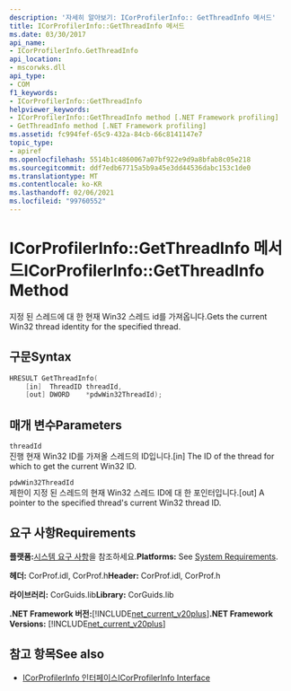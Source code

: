 ```yaml
---
description: '자세히 알아보기: ICorProfilerInfo:: GetThreadInfo 메서드'
title: ICorProfilerInfo::GetThreadInfo 메서드
ms.date: 03/30/2017
api_name:
- ICorProfilerInfo.GetThreadInfo
api_location:
- mscorwks.dll
api_type:
- COM
f1_keywords:
- ICorProfilerInfo::GetThreadInfo
helpviewer_keywords:
- ICorProfilerInfo::GetThreadInfo method [.NET Framework profiling]
- GetThreadInfo method [.NET Framework profiling]
ms.assetid: fc994fef-65c9-432a-84cb-66c8141147e7
topic_type:
- apiref
ms.openlocfilehash: 5514b1c4860067a07bf922e9d9a8bfab8c05e218
ms.sourcegitcommit: ddf7edb67715a5b9a45e3dd44536dabc153c1de0
ms.translationtype: MT
ms.contentlocale: ko-KR
ms.lasthandoff: 02/06/2021
ms.locfileid: "99760552"
---
```

# <a name="icorprofilerinfogetthreadinfo-method"></a><span data-ttu-id="11b42-103">ICorProfilerInfo::GetThreadInfo 메서드</span><span class="sxs-lookup"><span data-stu-id="11b42-103">ICorProfilerInfo::GetThreadInfo Method</span></span>

<span data-ttu-id="11b42-104">지정 된 스레드에 대 한 현재 Win32 스레드 id를 가져옵니다.</span><span class="sxs-lookup"><span data-stu-id="11b42-104">Gets the current Win32 thread identity for the specified thread.</span></span>  
  
## <a name="syntax"></a><span data-ttu-id="11b42-105">구문</span><span class="sxs-lookup"><span data-stu-id="11b42-105">Syntax</span></span>  
  
```cpp  
HRESULT GetThreadInfo(  
    [in]  ThreadID threadId,  
    [out] DWORD    *pdwWin32ThreadId);  
```  
  
## <a name="parameters"></a><span data-ttu-id="11b42-106">매개 변수</span><span class="sxs-lookup"><span data-stu-id="11b42-106">Parameters</span></span>  

 `threadId`  
 <span data-ttu-id="11b42-107">진행 현재 Win32 ID를 가져올 스레드의 ID입니다.</span><span class="sxs-lookup"><span data-stu-id="11b42-107">[in] The ID of the thread for which to get the current Win32 ID.</span></span>  
  
 `pdwWin32ThreadId`  
 <span data-ttu-id="11b42-108">제한이 지정 된 스레드의 현재 Win32 스레드 ID에 대 한 포인터입니다.</span><span class="sxs-lookup"><span data-stu-id="11b42-108">[out] A pointer to the specified thread's current Win32 thread ID.</span></span>  
  
## <a name="requirements"></a><span data-ttu-id="11b42-109">요구 사항</span><span class="sxs-lookup"><span data-stu-id="11b42-109">Requirements</span></span>  

 <span data-ttu-id="11b42-110">**플랫폼:**[시스템 요구 사항](../../get-started/system-requirements.md)을 참조하세요.</span><span class="sxs-lookup"><span data-stu-id="11b42-110">**Platforms:** See [System Requirements](../../get-started/system-requirements.md).</span></span>  
  
 <span data-ttu-id="11b42-111">**헤더:** CorProf.idl, CorProf.h</span><span class="sxs-lookup"><span data-stu-id="11b42-111">**Header:** CorProf.idl, CorProf.h</span></span>  
  
 <span data-ttu-id="11b42-112">**라이브러리:** CorGuids.lib</span><span class="sxs-lookup"><span data-stu-id="11b42-112">**Library:** CorGuids.lib</span></span>  
  
 <span data-ttu-id="11b42-113">**.NET Framework 버전:**[!INCLUDE[net_current_v20plus](../../../../includes/net-current-v20plus-md.md)]</span><span class="sxs-lookup"><span data-stu-id="11b42-113">**.NET Framework Versions:** [!INCLUDE[net_current_v20plus](../../../../includes/net-current-v20plus-md.md)]</span></span>  
  
## <a name="see-also"></a><span data-ttu-id="11b42-114">참고 항목</span><span class="sxs-lookup"><span data-stu-id="11b42-114">See also</span></span>

- [<span data-ttu-id="11b42-115">ICorProfilerInfo 인터페이스</span><span class="sxs-lookup"><span data-stu-id="11b42-115">ICorProfilerInfo Interface</span></span>](icorprofilerinfo-interface.md)
